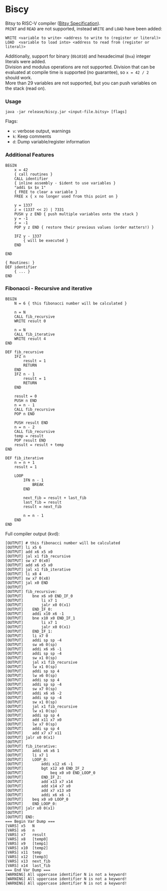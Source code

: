 # Biscy
Bitsy to RISC-V compiler ([Bitsy Specification](https://github.com/apbendi/bitsyspec/blob/master/BITSY.md)).  
`PRINT` and `READ` are not supported, instead `WRITE` and `LOAD` have been added:
```
WRITE <variable to write> <address to write to (register or literal)>
LOAD  <variable to load into> <address to read from (register or literal)>
```
Additionally, support for binary (`0b1010`) and hexadecimal (`0xa`) integer literals were added.  
Division and modulus operations are not supported. Division that can be evaluated at compile time is supported (no guarantee), so `x = 42 / 2` should work.  
More than 29 variables are not supported, but you can push variables on the stack (read on).

### Usage
```java -jar release/biscy.jar <input-file.bitsy> [flags]```

Flags:
* `v`: verbose output, warnings
* `k`: Keep comments
* `d`: Dump variable/register information

### Additional Features
```
BEGIN
    x = 42
    { call routines }
    CALL identifier
    { inline assembly - $ident to use variables }
    "addi $x $x 1"
    { FREE to clear a variable }
    FREE x { x no longer used from this point on }

    y = 1337
    z = (1337 << 2) | 7331
    PUSH y z END { push multiple variables onto the stack }
    y = -1
    z = -1
    POP y z END { restore their previous values (order matters!) }

    IFZ y - 1337
        { will be executed }
    END

END

{ Routines: }
DEF identifier
    { ... }
END
```

### Fibonacci - Recursive and iterative
```
BEGIN
    N = 6 { this fibonacci number will be calculated }

    n = N
    CALL fib_recursive
    WRITE result 0

    n = N
    CALL fib_iterative
    WRITE result 4
END

DEF fib_recursive
    IFZ n
        result = 1
        RETURN
    END
    IFZ n - 1
        result = 1
        RETURN
    END

    result = 0
    PUSH n END
    n = n - 1
    CALL fib_recursive
    POP n END

    PUSH result END
    n = n - 2
    CALL fib_recursive
    temp = result
    POP result END
    result = result + temp
END

DEF fib_iterative
    n = n + 1
    result = 1

    LOOP
        IFN n - 1
            BREAK
        END

        next_fib = result + last_fib
        last_fib = result
        result = next_fib

        n = n - 1
    END
END
```
Full compiler output (kvd):
```
[OUTPUT] # this fibonacci number will be calculated
[OUTPUT] li x5 6
[OUTPUT] add x6 x5 x0
[OUTPUT] jal x1 fib_recursive
[OUTPUT] sw x7 0(x0)
[OUTPUT] add x6 x5 x0
[OUTPUT] jal x1 fib_iterative
[OUTPUT] li x8 4
[OUTPUT] sw x7 0(x8)
[OUTPUT] jal x0 END
[OUTPUT]
[OUTPUT] fib_recursive:
[OUTPUT] 	bne x6 x0 END_IF_0
[OUTPUT] 		li x7 1
[OUTPUT] 		jalr x0 0(x1)
[OUTPUT] 	END_IF_0:
[OUTPUT] 	addi x10 x6 -1
[OUTPUT] 	bne x10 x0 END_IF_1
[OUTPUT] 		li x7 1
[OUTPUT] 		jalr x0 0(x1)
[OUTPUT] 	END_IF_1:
[OUTPUT] 	li x7 0
[OUTPUT] 	addi sp sp -4
[OUTPUT] 	sw x6 0(sp)
[OUTPUT] 	addi x6 x6 -1
[OUTPUT] 	addi sp sp -4
[OUTPUT] 	sw x1 0(sp)
[OUTPUT] 	jal x1 fib_recursive
[OUTPUT] 	lw x1 0(sp)
[OUTPUT] 	addi sp sp 4
[OUTPUT] 	lw x6 0(sp)
[OUTPUT] 	addi sp sp 4
[OUTPUT] 	addi sp sp -4
[OUTPUT] 	sw x7 0(sp)
[OUTPUT] 	addi x6 x6 -2
[OUTPUT] 	addi sp sp -4
[OUTPUT] 	sw x1 0(sp)
[OUTPUT] 	jal x1 fib_recursive
[OUTPUT] 	lw x1 0(sp)
[OUTPUT] 	addi sp sp 4
[OUTPUT] 	add x11 x7 x0
[OUTPUT] 	lw x7 0(sp)
[OUTPUT] 	addi sp sp 4
[OUTPUT] 	add x7 x7 x11
[OUTPUT] jalr x0 0(x1)
[OUTPUT]
[OUTPUT] fib_iterative:
[OUTPUT] 	addi x6 x6 1
[OUTPUT] 	li x7 1
[OUTPUT] 	LOOP_0:
[OUTPUT] 		addi x12 x6 -1
[OUTPUT] 		bgt x12 x0 END_IF_2
[OUTPUT] 			beq x0 x0 END_LOOP_0
[OUTPUT] 		END_IF_2:
[OUTPUT] 		add x13 x7 x14
[OUTPUT] 		add x14 x7 x0
[OUTPUT] 		add x7 x13 x0
[OUTPUT] 		addi x6 x6 -1
[OUTPUT] 	beq x0 x0 LOOP_0
[OUTPUT] 	END_LOOP_0:
[OUTPUT] jalr x0 0(x1)
[OUTPUT]
[OUTPUT] END:
=== Begin Var Dump ===
[VARS] x5	N
[VARS] x6	n
[VARS] x7	result
[VARS] x8	[temp0]
[VARS] x9	[temp1]
[VARS] x10	[temp2]
[VARS] x11	temp
[VARS] x12	[temp3]
[VARS] x13	next_fib
[VARS] x14	last_fib
=== End Var Dump ===
[WARNING] All uppercase identifier N is not a keyword!
[WARNING] All uppercase identifier N is not a keyword!
[WARNING] All uppercase identifier N is not a keyword!
```